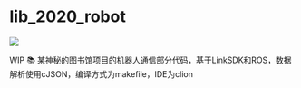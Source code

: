 # lib_2020_robot
![](https://timgsa.baidu.com/timg?image&quality=80&size=b9999_10000&sec=1592112871891&di=c5bcd3b612bcf8483dcaba6de8661cd9&imgtype=0&src=http%3A%2F%2Fsh.eastday.com%2Fimages%2Fthumbnailimg%2Fmonth_1811%2Fd98488b768a74f9d9e1311fee37567ed.jpg)

WIP 📚 某神秘的图书馆项目的机器人通信部分代码，基于LinkSDK和ROS，数据解析使用cJSON，编译方式为makefile，IDE为clion